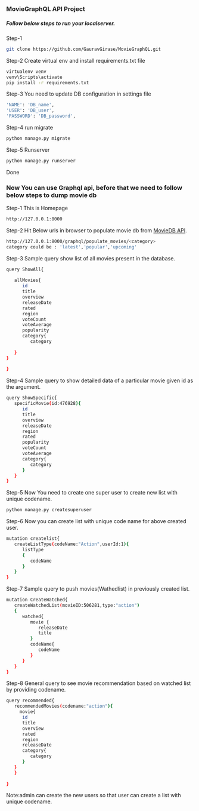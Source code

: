 ### MovieGraphQL API Project
##### Follow below steps to run your localserver.
Step-1
```sh
git clone https://github.com/GauravGirase/MovieGraphQL.git
```
Step-2
Create virtual env and install requirements.txt file
```sh
virtualenv venv
venv\Scripts\activate
pip install -r requirements.txt
```
Step-3
You need to update DB configuration in settings file
```sh
'NAME': 'DB_name',
'USER': 'DB_user',
'PASSWORD': 'DB_password',
```

Step-4
run migrate
```sh
python manage.py migrate
```
Step-5
Runserver
```sh
python manage.py runserver
```
Done

### Now You can use Graphql api, before that we need to follow below steps to dump movie db
Step-1
This is Homepage
```sh
http://127.0.0.1:8000
```
Step-2
Hit Below urls in browser to populate movie db from [MovieDB API](https://developers.themoviedb.org/3/getting-started/introduction).
```sh
http://127.0.0.1:8000/graphql/populate_movies/<category>
category could be : 'latest','popular','upcoming'
```
Step-3
Sample query show list of all movies present in the database.
```sh
query ShowAll{
  
   allMovies{
      id
      title
      overview
      releaseDate
      rated
      region
      voteCount
      voteAverage
      popularity
      category{
         category
      
   }    
}
   
}
```
Step-4
Sample query to show detailed data of a particular movie given id as the argument.
```sh
query ShowSpecific{
   specificMovie(id:476928){
      id
      title
      overview
      releaseDate
      region
      rated
      popularity
      voteCount
      voteAverage
      category{
         category
      }
   }
}
```

Step-5
Now You need to create one super user to create new list with unique codename.
```sh
python manage.py createsuperuser
```
Step-6
Now you can create list with unique code name for above created user.
```sh
mutation createlist{
   createListType(codeName:"Action",userId:1){
      listType
      {
         codeName 
      }
   } 
}

```
Step-7
Sample query to push movies(Wathedlist) in previously created list.
```sh
mutation CreateWatched{
   createWatchedList(movieID:506281,type:"action")
   {
      watched{
         movie {
            releaseDate
            title
         }
         codeName{
            codeName
         }
      }   
   }
}
```

Step-8
General query to see movie recommendation based on watched list by providing codename.
```sh
query recommended{
   recommendedMovies(codename:"action"){
     movie{
      id
      title
      overview
      rated
      region
      releaseDate
      category{
         category
      }
   }
   }
   
}


```

Note:admin can create the new users so that user can  create a list with unique codename.








